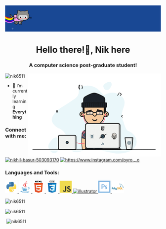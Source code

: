 ![MasterHead](https://github.com/Nik6511/Nik6511/blob/main/banner.gif)
<h1 align="center">Hello there!👋, Nik here</h1>
<h3 align="center">A computer science post-graduate student!</h3>
<img align="right" alt="Coding"  width="430" src="https://github.com/Nik6511/Nik6511/blob/main/Developer.gif">

<p align="left"> <img src="https://komarev.com/ghpvc/?username=nik6511&label=Profile%20views&color=0e75b6&style=flat" alt="nik6511" /> </p>


- 🌱 I’m currently learning **Everything**

<h3 align="left">Connect with me:</h3>
<p align="left">
<a href="https://linkedin.com/in/nikhil-basur-503093170" target="blank"><img align="center" src="https://raw.githubusercontent.com/rahuldkjain/github-profile-readme-generator/master/src/images/icons/Social/linked-in-alt.svg" alt="nikhil-basur-503093170" height="30" width="40" /></a>
<a href="https://instagram.com/pyro._.o" target="blank"><img align="center" src="https://raw.githubusercontent.com/rahuldkjain/github-profile-readme-generator/master/src/images/icons/Social/instagram.svg" alt="https://www.instagram.com/pyro._.o" height="30" width="40" /></a>
</p>

<h3 align="left">Languages and Tools:</h3>
<p align="left">
  <a href="https://www.python.org" target="_blank" rel="noreferrer"> <img src="https://raw.githubusercontent.com/devicons/devicon/master/icons/python/python-original.svg" alt="python" width="40" height="40"/> </a>
  <a href="https://www.java.com" target="_blank" rel="noreferrer"> <img src="https://raw.githubusercontent.com/devicons/devicon/master/icons/java/java-original.svg" alt="java" width="40" height="40"/> </a> 
  <a href="https://www.w3.org/html/" target="_blank" rel="noreferrer"> <img src="https://raw.githubusercontent.com/devicons/devicon/master/icons/html5/html5-original-wordmark.svg" alt="html5" width="40" height="40"/> </a> 
  <a href="https://www.w3schools.com/css/" target="_blank" rel="noreferrer"> <img src="https://raw.githubusercontent.com/devicons/devicon/master/icons/css3/css3-original-wordmark.svg" alt="css3" width="40" height="40"/> </a>
  <a href="https://developer.mozilla.org/en-US/docs/Web/JavaScript" target="_blank" rel="noreferrer"> <img src="https://raw.githubusercontent.com/devicons/devicon/master/icons/javascript/javascript-original.svg" alt="javascript" width="40" height="40"/> </a> 
  <a href="https://www.adobe.com/in/products/illustrator.html" target="_blank" rel="noreferrer"> <img src="https://www.vectorlogo.zone/logos/adobe_illustrator/adobe_illustrator-icon.svg" alt="illustrator" width="40" height="40"/> </a> 
    <a href="https://www.photoshop.com/en" target="_blank" rel="noreferrer"> <img src="https://raw.githubusercontent.com/devicons/devicon/master/icons/photoshop/photoshop-line.svg" alt="photoshop" width="40" height="40"/> </a>
  <a href="https://www.mysql.com/" target="_blank" rel="noreferrer"> <img src="https://raw.githubusercontent.com/devicons/devicon/master/icons/mysql/mysql-original-wordmark.svg" alt="mysql" width="40" height="40"/> </a> 
 
   </p>


<p><img align="center" src="https://github-readme-stats.vercel.app/api/top-langs?username=nik6511&show_icons=true&locale=en&layout=compact" alt="nik6511" /></p>  

<p><img align="center" src="https://github-readme-streak-stats.herokuapp.com/?user=nik6511&" alt="nik6511" /></p>

<p>&nbsp;<img align="center" src="https://github-readme-stats.vercel.app/api?username=nik6511&show_icons=true&locale=en" alt="nik6511" /></p>





